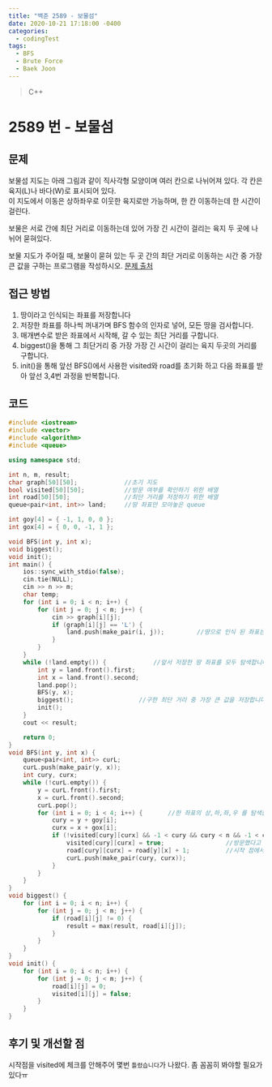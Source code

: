 ```yaml
---
title: "백준 2589 - 보물섬"
date: 2020-10-21 17:18:00 -0400
categories: 
  - codingTest
tags:
  - BFS
  - Brute Force
  - Baek Joon
---
```


> C++ 

2589 번 - 보물섬
=============
 
## 문제
보물섬 지도는 아래 그림과 같이 직사각형 모양이며 여러 칸으로 나뉘어져 있다. 각 칸은 육지(L)나 바다(W)로 표시되어 있다.  
이 지도에서 이동은 상하좌우로 이웃한 육지로만 가능하며, 한 칸 이동하는데 한 시간이 걸린다. 
  
보물은 서로 간에 최단 거리로 이동하는데 있어 가장 긴 시간이 걸리는 육지 두 곳에 나뉘어 묻혀있다.
  
보물 지도가 주어질 때, 보물이 묻혀 있는 두 곳 간의 최단 거리로 이동하는 시간 중 가장 큰 값을 구하는 프로그램을 작성하시오.
[문제 출처](https://www.acmicpc.net/problem/2589)

## 접근 방법 
1. 땅이라고 인식되는 좌표를 저장합니다
2. 저장한 좌표를 하나씩 꺼내가며 BFS 함수의 인자로 넣어, 모든 땅을 검사합니다.
3. 매개변수로 받은 좌표에서 시작해, 갈 수 있는 최단 거리를 구합니다.
4. biggest()을 통해 그 최단거리 중 가장 가장 긴 시간이 걸리는 육지 두곳의 거리를 구합니다.
5. init()을 통해 앞선 BFS()에서 사용한 visited와 road를 초기화 하고 다음 좌표를 받아 앞선 3,4번 과정을 반복합니다.

## 코드 
```c++
#include <iostream>
#include <vector>
#include <algorithm>
#include <queue>

using namespace std;

int n, m, result;
char graph[50][50];             //초기 지도
bool visited[50][50];           //방문 여부를 확인하기 위한 배열
int road[50][50];               //최단 거리를 저장하기 위한 배열
queue<pair<int, int>> land;     //땅 좌표만 모아놓은 queue

int goy[4] = { -1, 1, 0, 0 };
int gox[4] = { 0, 0, -1, 1 };

void BFS(int y, int x);
void biggest();
void init();
int main() {
    ios::sync_with_stdio(false);
    cin.tie(NULL);
    cin >> n >> m;
    char temp;
    for (int i = 0; i < n; i++) {
        for (int j = 0; j < m; j++) {
            cin >> graph[i][j];
            if (graph[i][j] == 'L') {
                land.push(make_pair(i, j));         //땅으로 인식 된 좌표는 저장합니다.
            }
        }
    }
    while (!land.empty()) {             //앞서 저장한 땅 좌표를 모두 탐색합니다.
        int y = land.front().first;
        int x = land.front().second;
        land.pop();
        BFS(y, x);                      
        biggest();                  //구한 최단 거리 중 가장 큰 값을 저장합니다.
        init();                     
    }
    cout << result;

    return 0;
}
void BFS(int y, int x) {
    queue<pair<int, int>> curL;
    curL.push(make_pair(y, x));
    int cury, curx;
    while (!curL.empty()) {
        y = curL.front().first;
        x = curL.front().second;
        curL.pop();
        for (int i = 0; i < 4; i++) {       //한 좌표의 상,하,좌,우 를 탐색합니다.
            cury = y + goy[i];
            curx = x + gox[i];
            if (!visited[cury][curx] && -1 < cury && cury < n && -1 < curx && curx < m && graph[cury][curx] == 'L') {           //방문하지 않았고, 좌표가 땅(L)이며, 그래프 범위를 넘어가지 않는 경우
                visited[cury][curx] = true;                 //방문했다고 표기합니다.
                road[cury][curx] = road[y][x] + 1;          //시작 점에서 한칸 이동한 값을 저장합니다.
                curL.push(make_pair(cury, curx));
            }
        }
    }
}
void biggest() {
    for (int i = 0; i < n; i++) {
        for (int j = 0; j < m; j++) {
            if (road[i][j] != 0) {
                result = max(result, road[i][j]);
            }
        }
    }
}
void init() {
    for (int i = 0; i < n; i++) {
        for (int j = 0; j < m; j++) {
            road[i][j] = 0;
            visited[i][j] = false;
        }
    }
}
```

## 후기 및 개선할 점
시작점을 visited에 체크를 안해주어 몇번 `틀렸습니다`가 나왔다.
좀 꼼꼼히 봐야할 필요가 있다ㅠ